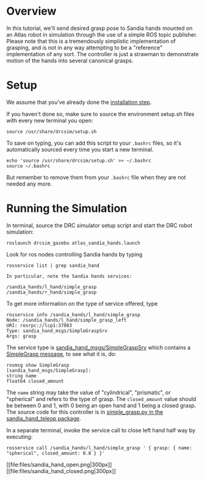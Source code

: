 # Overview

In this tutorial, we'll send desired grasp pose to Sandia hands mounted on an Atlas robot in simulation through the use of a simple ROS topic publisher. Please note that this is a tremendously simplistic implementation of grasping, and is not in any way attempting to be a "reference" implementation of any sort. The controller is just a strawman to demonstrate motion of the hands into several canonical grasps.

# Setup

We assume that you've already done the [installation step](http://gazebosim.org/tutorials/?tut=drcsim_install&cat=drcsim).

If you haven't done so, make sure to source the environment setup.sh files with every new terminal you open:

~~~
source /usr/share/drcsim/setup.sh
~~~

To save on typing, you can add this script to your `.bashrc` files, so it's automatically sourced every time you start a new terminal.

~~~
echo 'source /usr/share/drcsim/setup.sh' >> ~/.bashrc
source ~/.bashrc
~~~

But remember to remove them from your `.bashrc` file when they are not needed any more.

# Running the Simulation

In terminal, source the DRC simulator setup script and start the DRC robot simulation:

~~~
roslaunch drcsim_gazebo atlas_sandia_hands.launch
~~~

Look for ros nodes controlling Sandia hands by typing

~~~
rosservice list | grep sandia_hand

In particular, note the Sandia hands services:

/sandia_hands/l_hand/simple_grasp
/sandia_hands/r_hand/simple_grasp
~~~

To get more information on the type of service offered, type

~~~
rosservice info /sandia_hands/l_hand/simple_grasp
Node: /sandia_hands/l_hand/simple_grasp_left
URI: rosrpc://lcp1:37083
Type: sandia_hand_msgs/SimpleGraspSrv
Args: grasp
~~~

  The service type is [sandia_hand_msgs/SimpleGraspSrv](https://bitbucket.org/osrf/sandia-hand/src/default/ros/sandia_hand_msgs/srv/SimpleGraspSrv.srv) which contains a [SimpleGrasp message](https://bitbucket.org/osrf/sandia-hand/src/default/ros/sandia_hand_msgs/msg/SimpleGrasp.msg), to see what it is, do:

~~~
rosmsg show SimpleGrasp
[sandia_hand_msgs/SimpleGrasp]:
string name
float64 closed_amount
~~~

The `name` string may take the value of "cylindrical", "prismatic", or "spherical" and refers to the type of grasp. The `closed_amount` value should be between 0 and 1, with 0 being an open hand and 1 being a closed grasp. The source code for this controller is in [simple\_grasp.py in the sandia\_hand\_teleop package](https://bitbucket.org/osrf/sandia-hand/src/default/ros/sandia_hand_teleop/control_nodes/simple_grasp.py).

In a separate terminal, invoke the service call to close left hand half way by executing:

~~~
rosservice call /sandia_hands/l_hand/simple_grasp ' { grasp: { name: "spherical", closed_amount: 0.8 } }'
~~~

[[file:files/sandia_hand_open.png|300px]]
[[file:files/sandia_hand_closed.png|300px]]
